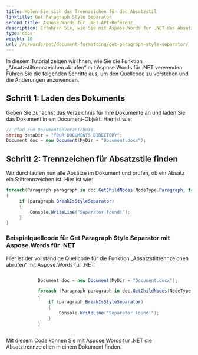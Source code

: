 ```yaml
---
title: Holen Sie sich das Trennzeichen für den Absatzstil
linktitle: Get Paragraph Style Separator
second_title: Aspose.Words für .NET API-Referenz
description: Erfahren Sie, wie Sie mit Aspose.Words für .NET das Absatzformat-Trennzeichen erhalten.
type: docs
weight: 10
url: /ru/words/net/document-formatting/get-paragraph-style-separator/
---
```


In diesem Tutorial zeigen wir Ihnen, wie Sie die Funktion „Absatzstiltrennzeichen abrufen“ mit Aspose.Words für .NET verwenden. Führen Sie die folgenden Schritte aus, um den Quellcode zu verstehen und die Änderungen anzuwenden.

## Schritt 1: Laden des Dokuments

Geben Sie zunächst das Verzeichnis für Ihre Dokumente an und laden Sie das Dokument in ein Document-Objekt. Hier ist wie:

```csharp
// Pfad zum Dokumentenverzeichnis.
string dataDir = "YOUR DOCUMENTS DIRECTORY";
Document doc = new Document(MyDir + "Document.docx");
```

## Schritt 2: Trennzeichen für Absatzstile finden

Wir durchlaufen nun alle Absätze im Dokument und prüfen, ob ein Absatz ein Stiltrennzeichen ist. Hier ist wie:

```csharp
foreach(Paragraph paragraph in doc.GetChildNodes(NodeType.Paragraph, true))
{
     if (paragraph.BreakIsStyleSeparator)
     {
         Console.WriteLine("Separator found!");
     }
}
```

### Beispielquellcode für Get Paragraph Style Separator mit Aspose.Words für .NET

Hier ist der vollständige Quellcode für die Funktion „Absatzstiltrennzeichen abrufen“ mit Aspose.Words für .NET:

```csharp

            Document doc = new Document(MyDir + "Document.docx");

            foreach (Paragraph paragraph in doc.GetChildNodes(NodeType.Paragraph, true))
            {
                if (paragraph.BreakIsStyleSeparator)
                {
                    Console.WriteLine("Separator Found!");
                }
            }
        
```

Mit diesem Code können Sie mit Aspose.Words für .NET die Absatztrennzeichen in einem Dokument finden.

